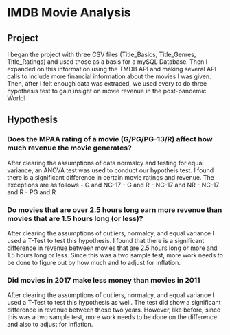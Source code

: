 # IMDB Movie Analysis
## Project
I began the project with three CSV files (Title_Basics, Title_Genres, Title_Ratings) and used those as a basis for a mySQL Database. Then I expanded on this information using the TMDB API and making several API calls to include more financial information about the movies I was given. Then, after I felt enough data was extraced, we used every to do three hypothesis test to gain insight on movie revenue in the post-pandemic Worldl
## Hypothesis
### Does the MPAA rating of a movie (G/PG/PG-13/R) affect how much revenue the movie generates?
After clearing the assumptions of data normalcy and testing for equal variance, an ANOVA test was used to conduct our hypotheis test. I found there is a significant difference in certain movie ratings and revenue. The exceptions are as follows
     - G and NC-17
     - G and R
     - NC-17 and NR
     - NC-17 and R
     - PG and R
### Do movies that are over 2.5 hours long earn more revenue than movies that are 1.5 hours long (or less)?
After clearing the assumptions of outliers, normalcy, and equal variance I used a T-Test to test this hypothesis. I found that there is a significant difference in revenue between movies that are 2.5 hours long or more and 1.5 hours long or less. Since this was a two sample test, more work needs to be done to figure out by how much and to adjust for inflation.
### Did movies in 2017 make less money than movies in 2011
After clearing the assumptions of outliers, normalcy, and equal variance I used a T-Test to test this hypothesis as well. The test did show a significant difference in revenue between those two years. However, like before, since this was a two sample test, more work needs to be done on the difference and also to adjust for inflation.
 
